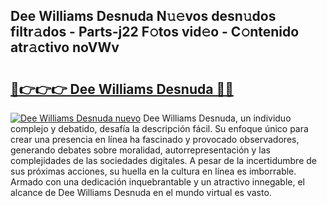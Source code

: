 ## Dee Williams Desnuda N𝚞𝚎vos desn𝚞dos filtr𝚊dos - Parts-j22 F𝚘tos vid𝚎o - C𝚘ntenido atr𝚊ctivo noVWv

# <h2><a href="http://mb0ozm.tromn.icu/?c=Dee+Williams+Desnuda">🔗👉👉👉 Dee Williams Desnuda 🔗🔗</a></h2>

[![Dee Williams Desnuda nuevo](https://i.imgur.com/pEAQMta.gif)](http://mb0ozm.tromn.icu/?c=Dee+Williams+Desnuda)
Dee Williams Desnuda, un individuo complejo y debatido, desafía la descripción fácil. Su enfoque único para crear una presencia en línea ha fascinado y provocado observadores, generando debates sobre moralidad, autorrepresentación y las complejidades de las sociedades digitales. A pesar de la incertidumbre de sus próximas acciones, su huella en la cultura en línea es imborrable. Armado con una dedicación inquebrantable y un atractivo innegable, el alcance de Dee Williams Desnuda en el mundo virtual es vasto.
